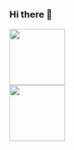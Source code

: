 ### Hi there 👋

<div style="display: inline;">
 <div style="display: inline;">
  <img style="height: 100px;;" class="img" src="https://github-readme-stats.vercel.app/api?username=NaCl117&hide=issues,prs&show_icons=true&icon_color=d35482&title_color=d35482&text_color=39290f&border_radius=10&bg_color=f0e0c5&rank_icon=percentile&border_color=d35482&ring_color=b62f60&include_all_commits=true&custom_title=🌸Estatísticas+-+Ana+Clara+Alves🌸"/>
 </div>
 <div>
  <img style="height: 100px;" class="img" src="https://github-readme-stats.vercel.app/api/top-langs/?username=NaCl117&title_color=d35482&text_color=39290f&border_radius=5&bg_color=f0e0c5&border_color=d35482&custom_title=Linguagens+mais+usadas"/>
 </div>
</div>



